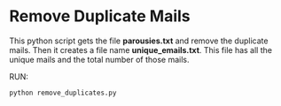 # Remove Duplicate Mails

This python script gets the file **parousies.txt** and remove the duplicate mails. Then it creates a file name **unique_emails.txt**. This file has all the unique mails and the total number of those mails.

RUN: 

```
python remove_duplicates.py
```


